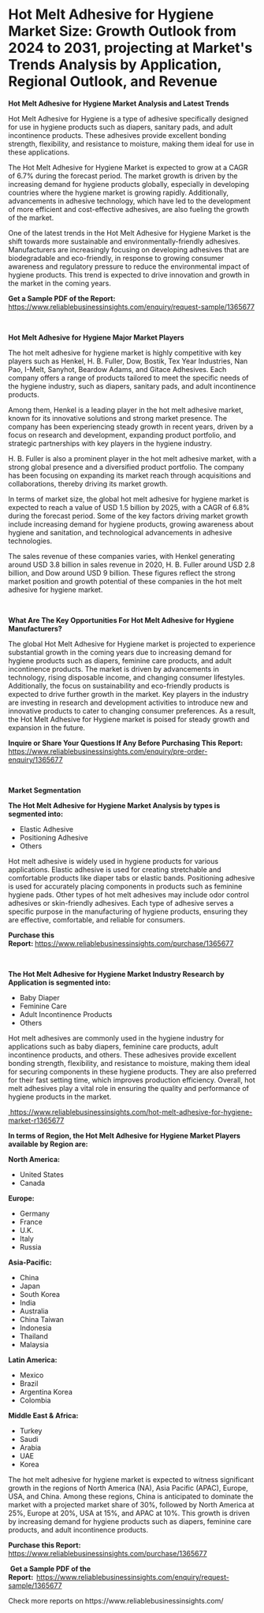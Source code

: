 <p><h1>Hot Melt Adhesive for Hygiene Market Size: Growth Outlook from 2024 to 2031, projecting at Market's Trends Analysis by Application, Regional Outlook, and Revenue</h1></p><p><strong>Hot Melt Adhesive for Hygiene Market Analysis and Latest Trends</strong></p>
<p><p>Hot Melt Adhesive for Hygiene is a type of adhesive specifically designed for use in hygiene products such as diapers, sanitary pads, and adult incontinence products. These adhesives provide excellent bonding strength, flexibility, and resistance to moisture, making them ideal for use in these applications.</p><p>The Hot Melt Adhesive for Hygiene Market is expected to grow at a CAGR of 6.7% during the forecast period. The market growth is driven by the increasing demand for hygiene products globally, especially in developing countries where the hygiene market is growing rapidly. Additionally, advancements in adhesive technology, which have led to the development of more efficient and cost-effective adhesives, are also fueling the growth of the market.</p><p>One of the latest trends in the Hot Melt Adhesive for Hygiene Market is the shift towards more sustainable and environmentally-friendly adhesives. Manufacturers are increasingly focusing on developing adhesives that are biodegradable and eco-friendly, in response to growing consumer awareness and regulatory pressure to reduce the environmental impact of hygiene products. This trend is expected to drive innovation and growth in the market in the coming years.</p></p>
<p><strong>Get a Sample PDF of the Report:&nbsp;</strong> <a href="https://www.reliablebusinessinsights.com/enquiry/request-sample/1365677">https://www.reliablebusinessinsights.com/enquiry/request-sample/1365677</a></p>
<p>&nbsp;</p>
<p><strong>Hot Melt Adhesive for Hygiene Major Market Players</strong></p>
<p><p>The hot melt adhesive for hygiene market is highly competitive with key players such as Henkel, H. B. Fuller, Dow, Bostik, Tex Year Industries, Nan Pao, I-Melt, Sanyhot, Beardow Adams, and Gitace Adhesives. Each company offers a range of products tailored to meet the specific needs of the hygiene industry, such as diapers, sanitary pads, and adult incontinence products.</p><p>Among them, Henkel is a leading player in the hot melt adhesive market, known for its innovative solutions and strong market presence. The company has been experiencing steady growth in recent years, driven by a focus on research and development, expanding product portfolio, and strategic partnerships with key players in the hygiene industry.</p><p>H. B. Fuller is also a prominent player in the hot melt adhesive market, with a strong global presence and a diversified product portfolio. The company has been focusing on expanding its market reach through acquisitions and collaborations, thereby driving its market growth.</p><p>In terms of market size, the global hot melt adhesive for hygiene market is expected to reach a value of USD 1.5 billion by 2025, with a CAGR of 6.8% during the forecast period. Some of the key factors driving market growth include increasing demand for hygiene products, growing awareness about hygiene and sanitation, and technological advancements in adhesive technologies.</p><p>The sales revenue of these companies varies, with Henkel generating around USD 3.8 billion in sales revenue in 2020, H. B. Fuller around USD 2.8 billion, and Dow around USD 9 billion. These figures reflect the strong market position and growth potential of these companies in the hot melt adhesive for hygiene market.</p></p>
<p>&nbsp;</p>
<p><strong>What Are The Key Opportunities For Hot Melt Adhesive for Hygiene Manufacturers?</strong></p>
<p><p>The global Hot Melt Adhesive for Hygiene market is projected to experience substantial growth in the coming years due to increasing demand for hygiene products such as diapers, feminine care products, and adult incontinence products. The market is driven by advancements in technology, rising disposable income, and changing consumer lifestyles. Additionally, the focus on sustainability and eco-friendly products is expected to drive further growth in the market. Key players in the industry are investing in research and development activities to introduce new and innovative products to cater to changing consumer preferences. As a result, the Hot Melt Adhesive for Hygiene market is poised for steady growth and expansion in the future.</p></p>
<p><strong>Inquire or Share Your Questions If Any Before Purchasing This Report:</strong> <a href="https://www.reliablebusinessinsights.com/enquiry/pre-order-enquiry/1365677">https://www.reliablebusinessinsights.com/enquiry/pre-order-enquiry/1365677</a></p>
<p>&nbsp;</p>
<p><strong>Market Segmentation</strong></p>
<p><strong>The Hot Melt Adhesive for Hygiene Market Analysis by types is segmented into:</strong></p>
<p><ul><li>Elastic Adhesive</li><li>Positioning Adhesive</li><li>Others</li></ul></p>
<p><p>Hot melt adhesive is widely used in hygiene products for various applications. Elastic adhesive is used for creating stretchable and comfortable products like diaper tabs or elastic bands. Positioning adhesive is used for accurately placing components in products such as feminine hygiene pads. Other types of hot melt adhesives may include odor control adhesives or skin-friendly adhesives. Each type of adhesive serves a specific purpose in the manufacturing of hygiene products, ensuring they are effective, comfortable, and reliable for consumers.</p></p>
<p><strong>Purchase this Report:&nbsp;</strong><a href="https://www.reliablebusinessinsights.com/purchase/1365677">https://www.reliablebusinessinsights.com/purchase/1365677</a></p>
<p>&nbsp;</p>
<p><strong>The Hot Melt Adhesive for Hygiene Market Industry Research by Application is segmented into:</strong></p>
<p><ul><li>Baby Diaper</li><li>Feminine Care</li><li>Adult Incontinence Products</li><li>Others</li></ul></p>
<p><p>Hot melt adhesives are commonly used in the hygiene industry for applications such as baby diapers, feminine care products, adult incontinence products, and others. These adhesives provide excellent bonding strength, flexibility, and resistance to moisture, making them ideal for securing components in these hygiene products. They are also preferred for their fast setting time, which improves production efficiency. Overall, hot melt adhesives play a vital role in ensuring the quality and performance of hygiene products in the market.</p></p>
<p><a href="https://www.reliablebusinessinsights.com/hot-melt-adhesive-for-hygiene-market-r1365677">&nbsp;https://www.reliablebusinessinsights.com/hot-melt-adhesive-for-hygiene-market-r1365677</a></p>
<p><strong>In terms of Region, the Hot Melt Adhesive for Hygiene Market Players available by Region are:</strong></p>
<p>
    <p> <strong> North America: </strong>
        <ul>
            <li>United States</li>
            <li>Canada</li>
        </ul>
        </p> 
    <p> <strong> Europe: </strong>
        <ul>
            <li>Germany</li>
            <li>France</li>
            <li>U.K.</li>
            <li>Italy</li>
            <li>Russia</li>
        </ul>
        </p> 
    <p> <strong> Asia-Pacific: </strong>
        <ul>
            <li>China</li>
            <li>Japan</li>
            <li>South Korea</li>
            <li>India</li>
            <li>Australia</li>
            <li>China Taiwan</li>
            <li>Indonesia</li>
            <li>Thailand</li>
            <li>Malaysia</li>
        </ul>
        </p> 
    <p> <strong> Latin America: </strong>
        <ul>
            <li>Mexico</li>
            <li>Brazil</li>
            <li>Argentina Korea</li>
            <li>Colombia</li>
        </ul>
        </p> 
    <p> <strong> Middle East & Africa: </strong>
        <ul>
            <li>Turkey</li>
            <li>Saudi</li>
            <li>Arabia</li>
            <li>UAE</li>
            <li>Korea</li>
        </ul>
    </p>
    </p>
<p><p>The hot melt adhesive for hygiene market is expected to witness significant growth in the regions of North America (NA), Asia Pacific (APAC), Europe, USA, and China. Among these regions, China is anticipated to dominate the market with a projected market share of 30%, followed by North America at 25%, Europe at 20%, USA at 15%, and APAC at 10%. This growth is driven by increasing demand for hygiene products such as diapers, feminine care products, and adult incontinence products.</p></p>
<p><strong>Purchase this Report: </strong><a href="https://www.reliablebusinessinsights.com/purchase/1365677">https://www.reliablebusinessinsights.com/purchase/1365677</a></p>
<p>&nbsp;<strong>Get a Sample PDF of the Report:&nbsp;&nbsp;</strong><a href="https://www.reliablebusinessinsights.com/enquiry/request-sample/1365677">https://www.reliablebusinessinsights.com/enquiry/request-sample/1365677</a></p>
<p><strong></strong></p>
<p>Check more reports on https://www.reliablebusinessinsights.com/</p>